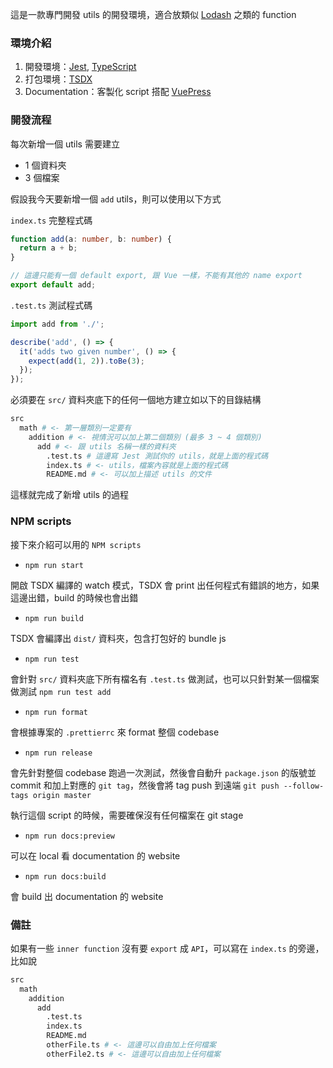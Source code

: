 這是一款專門開發 utils 的開發環境，適合放類似 [Lodash](https://lodash.com/docs/4.17.15) 之類的 function

### 環境介紹

1. 開發環境：[Jest](https://jestjs.io/), [TypeScript](https://www.typescriptlang.org/)
2. 打包環境：[TSDX](https://github.com/jaredpalmer/tsdx)
3. Documentation：客製化 script 搭配 [VuePress](https://vuepress.vuejs.org/guide/)

### 開發流程

每次新增一個 utils 需要建立

- 1 個資料夾
- 3 個檔案

假設我今天要新增一個 `add` utils，則可以使用以下方式

`index.ts` 完整程式碼

```ts
function add(a: number, b: number) {
  return a + b;
}

// 這邊只能有一個 default export, 跟 Vue 一樣，不能有其他的 name export
export default add;
```

`.test.ts` 測試程式碼

```ts
import add from './';

describe('add', () => {
  it('adds two given number', () => {
    expect(add(1, 2)).toBe(3);
  });
});
```

必須要在 `src/` 資料夾底下的任何一個地方建立如以下的目錄結構

```bash
src
  math # <- 第一層類別一定要有
    addition # <- 視情況可以加上第二個類別 (最多 3 ~ 4 個類別)
      add # <- 跟 utils 名稱一樣的資料夾
        .test.ts # 這邊寫 Jest 測試你的 utils，就是上面的程式碼
        index.ts # <- utils，檔案內容就是上面的程式碼
        README.md # <- 可以加上描述 utils 的文件
```

這樣就完成了新增 utils 的過程

### NPM scripts

接下來介紹可以用的 `NPM scripts`

- `npm run start`

開啟 TSDX 編譯的 watch 模式，TSDX 會 print 出任何程式有錯誤的地方，如果這邊出錯，build 的時候也會出錯

- `npm run build`

TSDX 會編譯出 `dist/` 資料夾，包含打包好的 bundle js

- `npm run test`

會針對 `src/` 資料夾底下所有檔名有 `.test.ts` 做測試，也可以只針對某一個檔案做測試 `npm run test add`

- `npm run format`

會根據專案的 `.prettierrc` 來 format 整個 codebase

- `npm run release`

會先針對整個 codebase 跑過一次測試，然後會自動升 `package.json` 的版號並 commit 和加上對應的 `git tag`，然後會將 tag push 到遠端 `git push --follow-tags origin master`

執行這個 script 的時候，需要確保沒有任何檔案在 git stage

- `npm run docs:preview`

可以在 local 看 documentation 的 website

- `npm run docs:build`

會 build 出 documentation 的 website

### 備註

如果有一些 `inner function` 沒有要 `export` 成 `API`，可以寫在 `index.ts` 的旁邊，比如說

```bash
src
  math
    addition
      add
        .test.ts
        index.ts
        README.md
        otherFile.ts # <- 這邊可以自由加上任何檔案
        otherFile2.ts # <- 這邊可以自由加上任何檔案
```
